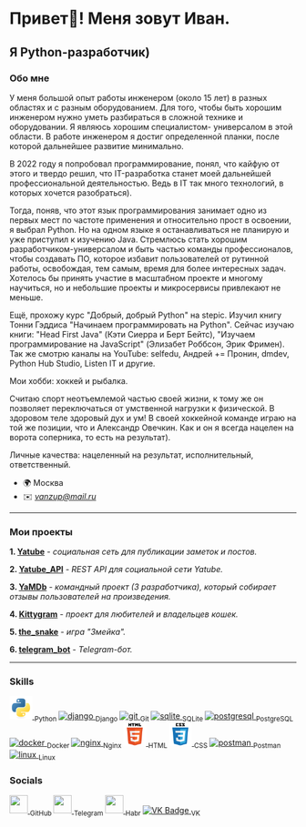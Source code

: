 Привет👋! Меня зовут Иван.
=============================================================================================================================
Я Python-разработчик)
-------------------------
### Обо мне
<p>
  У меня большой опыт работы инженером (около 15 лет) в разных областях и с разным оборудованием. Для того, чтобы быть хорошим инженером нужно уметь разбираться в сложной технике и оборудовании. Я являюсь хорошим специалистом-             универсалом в этой области. В работе инженером я достиг определенной планки, после которой дальнейшее развитие минимально.
</p>
<p>
  В 2022 году я попробовал программирование, понял, что кайфую от этого и твердо решил, что IT-разработка станет моей дальнейшей профессиональной деятельностью. Ведь в IT так много технологий, в которых хочется разобраться).
</p>
<p>
  Тогда, поняв, что этот язык программирования занимает одно из первых мест по частоте применения и относительно прост в освоении, я выбрал Python. Но на одном языке я останавливаться не планирую и уже приступил к изучению Java.
  Стремлюсь стать хорошим разработчиком-универсалом и быть частью команды профессионалов, чтобы создавать ПО, которое избавит пользователей от рутинной работы, освобождая, тем самым, время для более интересных задач. Хотелось бы принять   участие в масштабном проекте и многому научиться, но и небольшие проекты и микросервисы привлекают не меньше.
</p>
<p>
  Ещё, прохожу курс "Добрый, добрый Python" на stepic. Изучил книгу Тонни Гэддиса "Начинаем программировать на Python". Сейчас изучаю книги: "Head First Java" (Кэти Сиерра и Берт Бейтс), "Изучаем программирование на JavaScript"            (Элизабет Роббсон, Эрик Фримен). Так же смотрю каналы на YouTube: selfedu, Андрей += Пронин, dmdev, Python Hub Studio, Listen IT и другие.
</p>
<p>
  Мои хобби: хоккей и рыбалка.
</p>
<p>
  Считаю спорт неотъемлемой частью своей жизни, к тому же он позволяет переключаться от умственной нагрузки к физической. В здоровом теле здоровый дух и ум!
  В своей хоккейной команде играю на той же позиции, что и Александр Овечкин. Как и он я всегда нацелен на ворота соперника, то есть на результат).
</p>
<p>
  Личные качества: нацеленный на результат, исполнительный, ответственный.
</p>

* 🌍  Москва
* ✉️  *vanzup@mail.ru*

---

### Мои проекты
**1. [Yatube](https://github.com/VanZep/Yatube)** - *социальная сеть для публикации заметок и постов.*

<!--<b><i><ins>Стек: Python, Django, html, unittest</ins></i></b>-->

**2. [Yatube_API](https://github.com/VanZep/Yatube_API)** - *REST API для социальной сети Yatube.*

<!--<b><i><ins>Стек: Python, DRF, Djoser</ins></i></b>-->

**3. [YaMDb](https://github.com/VanZep/YaMDb)** - *командный проект (3 разработчика), который собирает отзывы пользователей на произведения.*

<!--<b><i><ins>Стек: Python, DRF, Djoser</ins></i></b>-->

**4. [Kittygram](https://github.com/VanZep/Kittygram)** - *проект для любителей и владельцев кошек.*

<!--<b><i><ins>Стек: Python, DRF, Docker, DockerHub, PostgreSQL, gunicorn, Nginx, GitHub Actions</ins></i></b>-->

**5. [the_snake](https://github.com/VanZep/the_snake)** - *игра "Змейка".*

<!--<b><i><ins>Стек: Python, pygame, ООП</ins></i></b></p>-->

**6. [telegram_bot](https://github.com/VanZep/telegram_bot)** - *Telegram-бот.*

<!--<b><i><ins>Стек: Python, pyTelegramBotAPI, python-dotenv</ins></i></b>-->

---

### Skills

<p align="left">
  <a href="https://www.python.org" target="_blank" rel="noreferrer">
    <img src="https://raw.githubusercontent.com/devicons/devicon/master/icons/python/python-original.svg" alt="python" width="40" height="40"/>
  </a>
  <sub>
    Python
  </sub>
  <a href="https://www.djangoproject.com/" target="_blank" rel="noreferrer">
    <img src="https://cdn.worldvectorlogo.com/logos/django.svg" alt="django" width="40" height="40"/>
  </a>
  <sub>
    Django
  </sub>
  <a href="https://git-scm.com/" target="_blank" rel="noreferrer">
    <img src="https://www.vectorlogo.zone/logos/git-scm/git-scm-icon.svg" alt="git" width="40" height="40"/>
  </a>
  <sub>
    Git
  </sub>
  <a href="https://www.sqlite.org/" target="_blank" rel="noreferrer">
    <img src="https://www.vectorlogo.zone/logos/sqlite/sqlite-icon.svg" alt="sqlite" width="40" height="40"/>
  </a>
  <sub>
    SQLite
  </sub>
  <a href="https://www.postgresql.org/" target="_blank" rel="noreferrer">
    <img src="https://www.vectorlogo.zone/logos/postgresql/postgresql-icon.svg" alt="postgresql" width="40" height="40"/>
  </a>
  <sub>
    PostgreSQL
  </sub>
  <a href="https://www.docker.com/" target="_blank" rel="noreferrer">
    <img src="https://www.vectorlogo.zone/logos/docker/docker-icon.svg" alt="docker" width="40" height="40"/>
  </a>
  <sub>
    Docker
  </sub>
  <a href="https://nginx.org/ru/" target="_blank" rel="noreferrer">
    <img src="https://www.vectorlogo.zone/logos/nginx/nginx-icon.svg" alt="nginx" width="40" height="40"/>
  </a>
  <sub>
    Nginx
  </sub>
  <a href="https://www.w3.org/html/" target="_blank" rel="noreferrer">
    <img src="https://raw.githubusercontent.com/devicons/devicon/master/icons/html5/html5-original-wordmark.svg" alt="html5" width="40" height="40"/>
  </a>
  <sub>
    HTML
  </sub>
  <a href="https://www.w3schools.com/css/" target="_blank" rel="noreferrer">
    <img src="https://raw.githubusercontent.com/devicons/devicon/master/icons/css3/css3-original-wordmark.svg" alt="css3" width="40" height="40"/>
  </a>
  <sub>
    CSS
  </sub>
  <a href="https://postman.com" target="_blank" rel="noreferrer">
    <img src="https://www.vectorlogo.zone/logos/getpostman/getpostman-icon.svg" alt="postman" width="40" height="40"/>
  </a>
  <sub>
    Postman
  </sub>
  <a href="https://www.linux.org/" target="_blank" rel="noreferrer">
    <img src="https://www.vectorlogo.zone/logos/linux/linux-icon.svg" alt="linux" width="40" height="40"/>
  </a>
  <sub>
    Linux
  </sub>
</p>

### Socials

<p align="left">
  <a href="https://www.github.com/VanZep" target="_blank" rel="noreferrer">
    <img src="https://raw.githubusercontent.com/danielcranney/readme-generator/main/public/icons/socials/github.svg" width="32" height="32" />
  </a>
  <sub>
    GitHub
  </sub>
  <a href="https://t.me/OzerovIvan" target="_blank" rel="noreferrer">
    <img src="https://www.vectorlogo.zone/logos/telegram/telegram-tile.svg" width="32" height="32" />
  </a>
  <sub>
    Telegram
  </sub>
  <a href="https://career.habr.com/vanzep" target="_blank">
    <!--<img src="https://github.com/simple-icons/simple-icons/blob/master/icons/habr.svg" width="32" height="32"/>-->
    <img src="https://github.com/coreui/coreui-icons/blob/v2/svg/brand/cib-habr.svg" width="32" height="32"/>
  </a>
  <sub>
    Habr
  </sub>
  <a href="https://vk.com/id2787816" target="_blank">
    <img src="https://cdn-icons-png.flaticon.com/512/145/145813.png" width="32" height="32" alt="VK Badge"/>
  </a>
  <sub>
    VK
  </sub>
</p>
<!-- "https://raw.githubusercontent.com/danielcranney/readme-generator/main/public/icons/socials/rss.svg" -->
